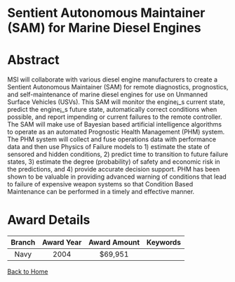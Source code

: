 
Sentient Autonomous Maintainer (SAM) for Marine Diesel Engines
==============================================================

# Abstract


MSI will collaborate with various diesel engine manufacturers to create a Sentient Autonomous Maintainer (SAM) for remote diagnostics, prognostics, and self-maintenance of marine diesel engines for use on Unmanned Surface Vehicles (USVs). This SAM will monitor the engine¡_s current state, predict the engine¡_s future state, automatically correct conditions when possible, and report impending or current failures to the remote controller. The SAM will make use of Bayesian based artificial intelligence algorithms to operate as an automated Prognostic Health Management (PHM) system. The PHM system will collect and fuse operations data with performance data and then use Physics of Failure models to 1) estimate the state of sensored and hidden conditions, 2) predict time to transition to future failure states, 3) estimate the degree (probability) of safety and economic risk in the predictions, and 4) provide accurate decision support. PHM has been shown to be valuable in providing advanced warning of conditions that lead to failure of expensive weapon systems so that Condition Based Maintenance can be performed in a timely and effective manner.  

# Award Details

|Branch|Award Year|Award Amount|Keywords|
| :---: | :---: | :---: | :---: |
|Navy|2004|$69,951||
  
  


[Back to Home](https://github.com/chrischow/dod_sbir_awards#1858)